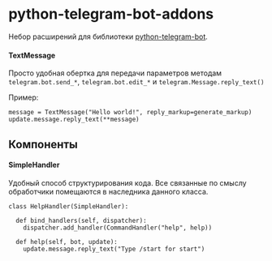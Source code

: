 # python-telegram-bot-addons
Небор расширений для библиотеки [python-telegram-bot](https://github.com/python-telegram-bot/python-telegram-bot).

#### TextMessage

Просто удобная обертка для передачи параметров методам `telegram.bot.send_*`, `telegram.bot.edit_*`
 и `telegram.Message.reply_text()`

Пример:
```
message = TextMessage("Hello world!", reply_markup=generate_markup)
update.message.reply_text(**message)
```

## Компоненты

#### SimpleHandler

Удобный способ структурирования кода. Все связанные по смыслу обработчики помещаются в наследника
 данного класса.

```
class HelpHandler(SimpleHandler):

  def bind_handlers(self, dispatcher):
    dispatcher.add_handler(CommandHandler("help", help))

  def help(self, bot, update):
    update.message.reply_text("Type /start for start")
```
